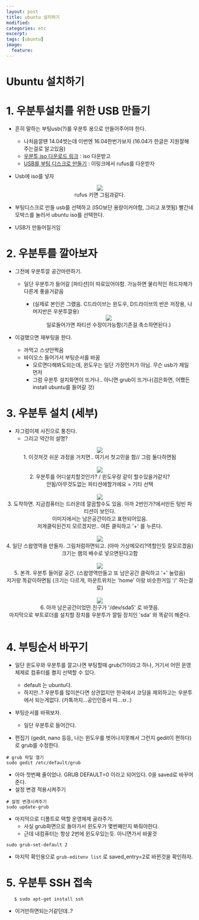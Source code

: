 ```yaml
---
layout: post
title: ubuntu 설치하기
modified:
categories: etc
excerpt:
tags: [ubuntu]
image:
  feature:
---
```


# Ubuntu 설치하기

# 1. 우분투설치를 위한 USB 만들기
- 흔히 말하는 부팅usb(?)를 우분투 용으로 만들어주어야 한다.
  - 나처음깔떈 14.04썻는데 이번엔 16.04한번가보자 (16.04가 한글은 지원잘해주는걸로 알고있음)
  - [우분투 iso 다운로드 링크](https://www.ubuntu.com/download) : iso 다운받고
  - [USB를 부팅 디스크로 만들기](https://rufus.akeo.ie/) : 이링크에서 rufus를 다운받자


- Usb에 iso를 넣자

<center>
   <img src="/images/ubuntu/01_install_ubuntu.png">
</center>

<center>
           rufus 키면 그림과같다.
</center>

- 부팅디스크로 만들 usb를 선택하고 (ISO보단 용량이커야함, 그리고 포맷됨) 빨간네모박스를 눌러서 ubuntu iso를 선택한다.

- USB가 만들어질거임

# 2. 우분투를 깔아보자
- 그전에 우분투깔 공간마련하기.
  - 일단 우분투가 들어갈 [파티션]이 따로있어야함. 가능하면 물리적인 하드자체가 다른게 좋을거같음
    - (실제로 본인은 그럤음. C드라이브는 윈도우, D드라이브의 반은 저장용, 나머지반은 우분투깔용)

    <center>
       <img src="/images/ubuntu/01_setting_partition.png">
    </center>

    <center>
      일로들어가면 파티션 수정이가능함(기존걸 축소하면된다.)
    </center>

- 이걸했으면 재부팅을 한다.
  - 까먹고 스샷안찍음
  - 바이오스 들어가서 부팅순서를 바꿈
    - 모르면다해봐도되는데, 윈도우는 일단 가장먼저가 아님. 무슨 usb가 제일먼저
    - 그럼 우분투 설치화면이 뜨거나.. 아니면 grub이 뜨거나(검은화면, 어쨌든 install ubuntu를 들어갈 것)

# 3. 우분투 설치 (세부)
- 자그럼이제 사진으로 퉁친다.
  - 그리고 약간의 설명?
<center>
   <img src="/images/ubuntu/01_ubuntu.png">
</center>
<center>
  1. 이것저것 쉬운 과정을 거치면.. 여기서 첫고민을 함// 그럼 둘다하면됨
</center>
<br>

<center>
   <img src="/images/ubuntu/02_ubuntu.png">
</center>
<center>
  2. 우분투를 어디설치할것인가? / 윈도우랑 같이 할수있을거같지?
</center>
<center>
  안됨/아무것도없는 파티션에할거에요 = 기타 선택
</center>
<br>

<center>
   <img src="/images/ubuntu/03_ubuntu.png">
</center>
<center>
  3. 도착하면. 지금컴퓨터는 드러운데 깔끔할수도 있음. 아까 2번인가?에서만든 텅빈 파티션이 보인다.
</center>
<center>
  이미지에서는 남은공간이라고 표현되어있음.
</center>
<center>
  저게클릭된건지 모르겠지만.. 여튼 클릭하고 '+' 를 누른다.
</center>
<br>


<center>
   <img src="/images/ubuntu/04_ubuntu.png">
</center>
<center>
  4. 일단 스왑영역을 만들자. 그림처럼하면되고. (아마 가상메모리?역할인듯 잘모르겠음)
</center>
<center>
  크기는 램의 배수로 넣으면된다고함
</center>
<br>

<center>
   <img src="/images/ubuntu/05_ubuntu.png">
</center>
<center>
  5. 본격. 우분투 들어갈 공간. (스왑영역만들고 또 남은공간 클릭하고 '+' 눌렀음)
</center>
<center>
  저거랑 똑같이하면됨 (크기는 다르게, 마운트위치는 'home' 이랑 비슷한거임 '/' 하는걸로)
</center>
<br>


<center>
   <img src="/images/ubuntu/07_ubuntu.png">
</center>

<center>
  6. 아까 남은공간이었떤 친구가  '/dev/sda5' 로 바꼇음.
</center>
<center>
  마지막으로 부트로더를 설치할 장치를 우분투가 깔릴 장치인 'sda' 와 똑같이 해준다.
</center>
<br>

# 4. 부팅순서 바꾸기

- 일단 윈도우와 우분투를 깔고나면 부팅할때 grub(?)이라고 하나, 거기서 어떤 운영체제로 컴퓨터를 켤지 선택할 수 있다.
  - default 는 ubuntu다.
  - 하지만..? 우분투를 많이쓴다면 상관없지만 한국에서 코딩을 제외하고는 우분투에서 되는게없다. (카톡까지...공인인증서 띠...ㅂ..)
- 부팅순서를 바꿔보자.
  - 일단 우분투로 들어간다.

- 편집기 (gedit, nano 등등, 나는 윈도우를 벗어나지못해서 그런지 gedit이 편하다) 로 grub를 수정한다.


```
# grub 파일 열기
sudo gedit /etc/default/grub
```

- 아마 첫번째 줄이었나. GRUB DEFAULT=0 이라고 되어있다. 0을 saved로 바꾸어준다.
- 설정 변경 적용시켜주기

```
# 설정 변경시켜주기
sudo update-grub
```

- 마지막으로 디폴트로 택할 운영체제 골라주기.
  - 사실 grub화면으로 돌아가서 윈도우가 몇번째인지 봐줘야한다.
  - 근데 내컴퓨터는 항상 2번에 윈도우있는듯. 아니면가서 바꿀것

```
sudo grub-set-default 2
```

- 마지막 확인용으로 ```grub-editenv list``` 로 saved_entry=2로 바뀐것을 확인하자.

# 5. 우분투 SSH 접속

```
   $ sudo apt-get install ssh

```

- 이거만하면되는거같던데..?
